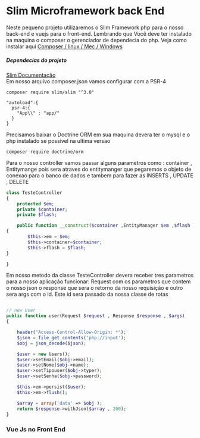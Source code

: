 
<h1>Slim Microframework back End</h1>
<p>
    Neste pequeno projeto utilizaremos o Slim Framework php para o nosso back-end
    e  vuejs para o front-end. Lembrando que Vocẽ deve ter instalado na maquina o composer o gerenciador de dependecia do php.
    Veja como instalar aqui <a href="https://getcomposer.org/doc/00-intro.md#installation-linux-unix-macos">Composer / linux / Mec / Windows</a>
</p>
<h5>Dependecias do projeto</h5>
<p>
<a href="http://www.slimframework.com/docs/v3/tutorial/first-app.html">Slim Documentação</a><br>
Em nosso arquivo composer.json vamos configurar com a PSR-4

```
composer require slim/slim "^3.0"

"autoload":{
  psr-4:{
    "App\\" : "app/"
  }
}

```

Precisamos baixar o Doctrine ORM em sua maquina devera ter o mysql e o php instalado se possivel na ultima versao

```
composer require doctrine/orm

```
Para o nosso controller vamos passar alguns parametros como : container , Entitymange pois sera atraves do entitymanger que pegaremos o objeto de conexao para o banco de dados e tambem para fazer as INSERTS , UPDATE , DELETE

```php
class TesteController
{
    protected $em;
    private $container;
    private $flash;

    public function __construct($container ,EntityManager $em ,$flash )
{
        $this->em = $em;
        $this->container=$container;
        $this->flash = $flash;
}

}

```
Em nosso metodo da classe TesteController devera receber tres parametros para a nosso aplicação funcionar:
Request com os parametros que contem o nosso json o response que sera o retorno da nosso requisição e  outro sera
args com o id. Este id sera passado da nossa classe de rotas

```php 

// new User
public function user(Request $request , Response $response , $args)
{

    header("Access-Control-Allow-Origin: *");
    $json = file_get_contents('php://input');
    $obj = json_decode($json);

    $user = new Users();
    $user->setEmail($obj->email);
    $user->setNome($obj->name);
    $user->setTipouser($obj->typer);
    $user->setSenha($obj->password);

    $this->em->persist($user);
    $this->em->flush();

    $array = array('data' => $obj );
    return $response->withJson($array , 200);
}

```

</p>



<h3>Vue Js no Front End</h3>
